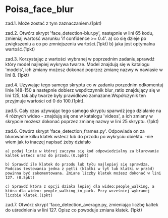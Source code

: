 # Poisa_face_blur
zad.1. Może zostać z  tym zaznaczaniem.(1pkt)

zad.2. Otwórz skrypt 'face_detection-blur.py', następnie w lini 65 kodu, zmieniaj wartość warunku 'if confidence >= 0.4'.
	a) co się dzieje po zwiększeniu a co po zmniejszeniu wartości.(1pkt)
	b) jaka jest optymalna wartość.(1pkt)

zad.3. Korzystając z wartości wybranej w poprzednim zadaniu,sprawdź który model najlepiej wykrywa twarze. Model znajdują się w katalogu 'models', ich zmiany możesz dokonać poprzez zmianę nazwy w nawiasie w lini 8. (1pkt)

zad.4. Używając tego samego skryptu co w zadaniu porzednim odkomentuj linie 148-150 a następnie dobierz współczynnik blur_ratio znajdujący się w lini 125, tak aby twarze były prawidłowo zamazane.Współczynik ten przyjmuje wartości od 0 do 100.(1pkt).

zad.5. Cały czas używając tego samego skryptu sparwdź jego działanie na 4 różnych wideo - znajdują się one w katalogu 'videos', a ich zmiany w skrypcie możesz dokonać poprzez zmianę nazwy w lini 25 skryptu. (1pkt)

zad.6. Otwórz skrypt 'face_detection_frames.py'. Odpowiada on za blurowanie kilku klatek wstecz lub do przodu po wykryciu obiektu. -nie wiem jak to inaczej napisać żeby działało

	a) podaj linie w której zaczyna się kod odpowiedzialny za blurowanie kaltek wstecz oraz do przodu.(0.5pkt)
	
	b) Sprawdź ile klatek do przodu lub tyłu najlepiej się sprawdza. Podczas testowania jedna z pętli (klatki w tył lub klatki w przód) powinna być zakomentowana. Zmiane liczby klatek możesz dokonać w lini 127. (0.5pkt)
	
	c) Sprawdź która z opcji działa lepiej dla wideo:people_walking, a która dla wideo: people_walking_in_park. Przy wcześniej wybranej liczbie klatek.(1pkt)
	
zad.7. Otwórz skrypt 'face_detection_average.py, zmieniając liczbę kaltek do uśrednienia w lini 127. Opisz co powoduje zmiana klatek. (1pkt)

